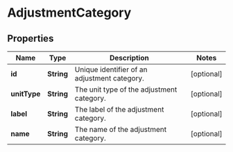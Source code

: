 

# AdjustmentCategory


## Properties

| Name | Type | Description | Notes |
|------------ | ------------- | ------------- | -------------|
|**id** | **String** | Unique identifier of an adjustment category. |  [optional] |
|**unitType** | **String** | The unit type of the adjustment category. |  [optional] |
|**label** | **String** | The label of the adjustment category. |  [optional] |
|**name** | **String** | The name of the adjustment category. |  [optional] |



